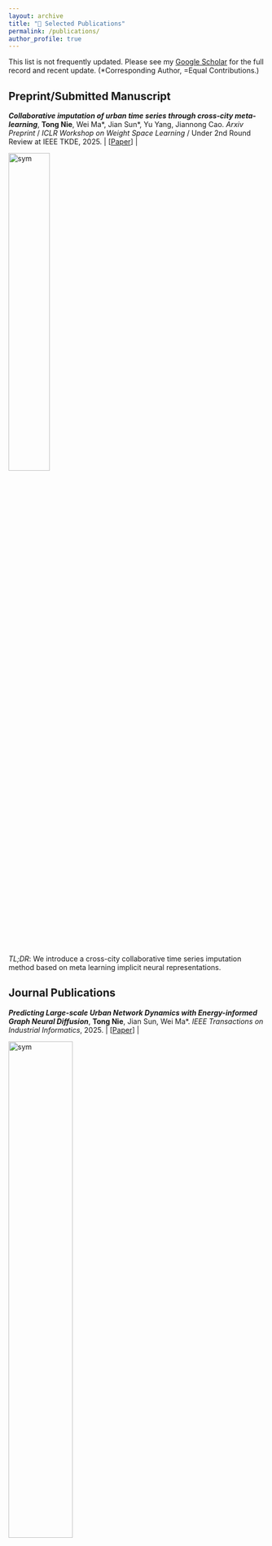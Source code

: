 ```yaml
---
layout: archive
title: "📝 Selected Publications"
permalink: /publications/
author_profile: true
---
```


This list is not frequently updated. Please see my [Google Scholar](https://scholar.google.com/citations?user=eMW6EsoAAAAJ&hl=zh-CN) for the full record and recent update. (*Corresponding Author, =Equal Contributions.)


## Preprint/Submitted Manuscript


***Collaborative imputation of urban time series through cross-city meta-learning***, **Tong Nie**, Wei Ma\*, Jian Sun\*, Yu Yang, Jiannong Cao. *Arxiv Preprint* / *ICLR Workshop on Weight Space Learning* / Under 2nd Round Review at IEEE TKDE, 2025. | [[Paper](https://doi.org/10.48550/arXiv.2501.11306)] | 

  <img src="../images/MetaINR.png" alt="sym" width="40%">
  
  *TL;DR*: We introduce a cross-city collaborative time series imputation method based on meta learning implicit neural representations.

## Journal Publications

***Predicting Large-scale Urban Network Dynamics with Energy-informed Graph Neural Diffusion***, **Tong Nie**, Jian Sun, Wei Ma\*. *IEEE Transactions on Industrial Informatics*, 2025. | [[Paper]()] | 

  <img src="../images/TII.png" alt="sym" width="50%">
  
  *TL;DR*: A principled interpretable neural diffusion scheme based on Transformer-like structures for large-scale urban networked systems.


***Exploring the Roles of Large Language Models in Reshaping Transportation Systems: A Survey, Framework, and Roadmap***, **Tong Nie**, Jian Sun, Wei Ma\*. *Artificial Intelligence for Transportation (Inaugural Issue)*, 2025. | [[Paper](https://doi.org/10.1016/j.ait.2025.100003)] | [[Project](https://github.com/tongnie/awesome-llm4tr)]

  <img src="../images/LLM4TR.png" alt="sym" width="40%">
  
  *TL;DR*: We introduce the first systematic survey of LLMs in transportation systems from a methodological perspective.


***LLM-attacker: Enhancing Closed-loop Adversarial Scenario Generation for Autonomous Driving with Large Language Models***, Yuewen Mei, Tong Nie, Jian Sun\*, Ye Tian. *IEEE Transactions on Intelligent Transportation Systems*, 2025. | [[Paper](https://ieeexplore.ieee.org/abstract/document/11047235)] | [[Video](https://drive.google.com/file/d/1Zv4V3iG7825oyiKbUwS2Y-rR0DQIE1ZA/view)]

  <img src="../images/LLMAttacker.png" alt="sym" width="40%">
  
  *TL;DR*: We introduce an LLM-enhanced closed-loop adversarial scenario generation method for the testing of CAVs.


***Joint Estimation and Prediction of City-wide Delivery Demand: A Large Language Model Empowered Graph-based Learning Approach***, **Tong Nie**, Junlin He, Yuewen Mei, Guoyang Qin, Guilong Li, Jian Sun\*, Wei Ma\*. *Transportation Research Part E: Logistics and Transportation Review*, 2025. | [[Paper](https://doi.org/10.1016/j.tre.2025.104075)] | [[Code](https://github.com/tongnie/IMPEL)]

  <img src="../images/LLM4Delivery.png" alt="sym" width="40%">
  
  *TL;DR*: A transferable traffic demand predictor and estimator enhanced by LLM-based encoding and graphs.

***Contextualizing MLP-Mixers Spatiotemporally for Urban Traffic Data Forecast at Scale***, **Tong Nie(=)**, Guoyang Qin(=), Lijun Sun, Wei Ma, Yu Mei, Jian Sun\*. *IEEE Transactions on Intelligent Transportation Systems*, 2025. | [[Paper](https://doi.org/10.1109/TITS.2024.3491754)] | 

  <img src="../images/MLPMixer.png" alt="sym" width="40%">
  
  *TL;DR*: A simple-yet-effective MLP-based architecture for large-scale urban data forecasting.


***Spatiotemporal Implicit Neural Representation as a Generalized Traffic Data Learner***, **Tong Nie**, Guoyang Qin, Wei Ma\*, Jian Sun\*. *Transportation Research Part C: Emerging Technologies*, 2024. | [[Paper](https://doi.org/10.1016/j.trc.2024.104890)] | [[Code](https://github.com/tongnie/traffic_dynamics)]

  <img src="../images/STINR.png" alt="sym" width="40%">
  
  *TL;DR*: A new paradigm for spatiotemporal traffic data learning using implicit neural representations.


***Towards better traffic volume estimation: Jointly addressing the underdetermination and nonequilibrium problems with correlation-adaptive GNNs***, **Tong Nie**, Guoyang Qin, Yunpeng Wang, Jian Sun\*. *Transportation Research Part C: Emerging Technologies*, 2023. | [[Paper](https://doi.org/10.1016/j.trc.2023.104402)] | [[Code](https://github.com/tongnie/GNN4Flow)]

  <img src="../images/GNN4Flow.png" alt="sym" width="40%">
  
  *TL;DR*: A graph neural network model for unobserved traffic flow estimation considering speed-volume relationship.


***Correlating sparse sensing for large-scale traffic speed estimation: A Laplacian-enhanced low-rank tensor kriging approach***, **Tong Nie**, Guoyang Qin, Yunpeng Wang, Jian Sun\*. *Transportation Research Part C: Emerging Technologies*, 2023. | [[Paper](https://doi.org/10.1016/j.trc.2023.104190)] | [[Code](https://github.com/tongnie/tensor4kriging)]

  <img src="../images/Tensor4Kriging.png" alt="sym" width="40%">
  
  *TL;DR*: A Laplacian regularized tensor completion model for unobserved traffic speed estimation on large-scale highway networks.


***Truncated tensor Schatten p-norm based approach for spatiotemporal traffic data imputation with complicated missing patterns***, **Tong Nie**, Guoyang Qin, Jian Sun\*. *Transportation Research Part C: Emerging Technologies*, 2022. | [[Paper](https://doi.org/10.1016/j.trc.2022.103737)] | [[Code](https://github.com/tongnie/tensorlib)]

  <img src="../images/LRTC.png" alt="sym" width="40%">
  
  *TL;DR*: A tensor completion model optimized by ADMM for sparse traffic data imputation.


## CS/AI Conference Proceedings

***Geolocation Representation from Large Language Models are Generic Enhancers for Spatio-Temporal Learning***, Junlin He(=), **Tong Nie(=)**, Wei Ma\*. *AAAI*, 2025. | [[Paper](https://doi.org/10.48550/arXiv.2408.12116)] | [[Code](https://github.com/Umaruchain/LLMGeovec)]

  <img src="../images/LLM2Geovec.png" alt="sym" width="40%">
  
  *TL;DR*: A training-free method to extract generic geospatial encoding from LLMs that can enhance various downstream predictive learning tasks.


***Channel-Aware Low-Rank Adaptation in Time Series Forecasting***, **Tong Nie**, Yuewen Mei, Guoyang Qin, Jian Sun, Wei Ma\*. *CIKM*, 2024. | [[Paper](https://doi.org/10.1145/3627673.3679884)] | [[Code](https://github.com/tongnie/C-LoRA)]

  <img src="../images/CLORA.png" alt="sym" width="40%">
  
  *TL;DR*: A channel-aware low-rank adaptation method to balance channel independence and channel dependence.


***ImputeFormer: Low Rankness-Induced Transformers for Generalizable Spatiotemporal Imputation***, **Tong Nie**, Guoyang Qin, Wei Ma, Yuewen Mei, Jian Sun\*. *KDD*, 2024. | [[Paper](https://doi.org/10.1145/3637528.3671751)] | [[Code](https://github.com/tongnie/ImputeFormer)]

  <img src="../images/ImputeFormer.png" alt="sym" width="40%">
  
  *TL;DR*: A generalizable Transformer model for spatiotemporal data imputation, achieving SOTA performances and great efficiency.

***Seeking to Collide: Online Safety-Critical Scenario Generation for Autonomous Driving with Retrieval Augmented Large Language Models***, Yuewen Mei, **Tong Nie\***, Jian Sun, Ye Tian. *IEEE ITSC*, 2025. | [[Paper](https://doi.org/10.48550/arXiv.2505.00972)] | 

  <img src="../images/LLM-S2C.png" alt="sym" width="40%">
  
  *TL;DR*: We introduce an online safety-critical scenario generation method for autonomous driving using retrieval-augmented LLMs.
